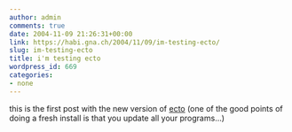 ```yaml
---
author: admin
comments: true
date: 2004-11-09 21:26:31+00:00
link: https://habi.gna.ch/2004/11/09/im-testing-ecto/
slug: im-testing-ecto
title: i'm testing ecto
wordpress_id: 669
categories:
- none
---
```



this is the first post with the new version of [ecto](http://ecto.kung-foo.tv/) (one of the good points of doing a fresh install is that you update all your programs...)

